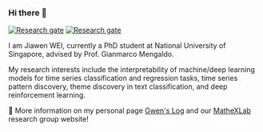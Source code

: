 ### Hi there 👋

[![Research gate](https://img.shields.io/badge/-Research%20Gate-green.svg?style=flat&logo=researchgate&logoColor=white&colorB=616161&labelColor=00BFA5)](https://www.researchgate.net/profile/Jiawen-Wei-4)
[![Research gate](https://img.shields.io/badge/-Google%20Scholar-blue.svg?style=flat&logo=googlescholar&colorB=616161)](https://scholar.google.com/citations?user=Cc-4rGwAAAAJ&hl=en)


I am Jiawen WEI, currently a PhD student at National University of Singapore, advised by Prof. Gianmarco Mengaldo. 

My research interests include the interpretability of machine/deep learning models for time series classification and regression tasks, time series pattern discovery, theme discovery in text classification, and deep reinforcement learning.

🔗 More information on my personal page [Gwen's Log](https://home.jiawennw.com/) and our [MatheXLab](www.mathexlab.com) research group website!

<!--
**Gwen-JW/Gwen-JW** is a ✨ _special_ ✨ repository because its `README.md` (this file) appears on your GitHub profile.

Here are some ideas to get you started:

- 🔭 I’m currently working on ...
- 🌱 I’m currently learning ...
- 👯 I’m looking to collaborate on ...
- 🤔 I’m looking for help with ...
- 💬 Ask me about ...
- 📫 How to reach me: ...
- 😄 Pronouns: ...
- ⚡ Fun fact: ...
-->
